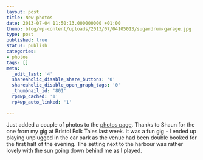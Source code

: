 ```yaml
---
layout: post
title: New photos
date: 2013-07-04 11:50:13.000000000 +01:00
thumb: blog/wp-content/uploads/2013/07/04105013/sugardrum-garage.jpg
type: post
published: true
status: publish
categories:
- photos
tags: []
meta:
  _edit_last: '4'
  shareaholic_disable_share_buttons: '0'
  shareaholic_disable_open_graph_tags: '0'
  _thumbnail_id: '801'
  rp4wp_cached: '1'
  rp4wp_auto_linked: '1'

---
```

<p>Just added a couple of photos to the <a title="Sugardrum Photos" href="//www.sugardrum.com/photos/">photos page</a>. Thanks to Shaun for the one from my gig at Bristol Folk Tales last week. It was a fun gig - I ended up playing unplugged in the car park as the venue had been double booked for the first half of the evening. The setting next to the harbour was rather lovely with the sun going down behind me as I played.</p>
<p>&nbsp;</p>
<p>&nbsp;</p>
